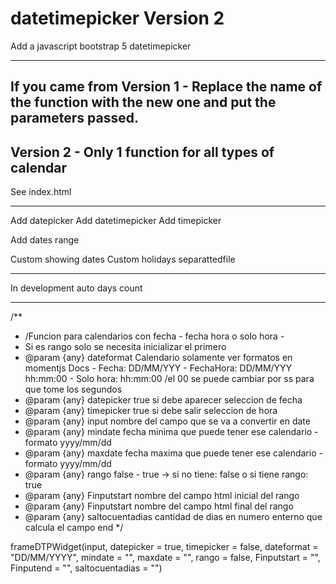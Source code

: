 # datetimepicker Version 2
Add a javascript bootstrap 5 datetimepicker

---------------------------
If you came from Version 1 - Replace the name of the function with the new one and put the parameters passed. 
---------------------------

Version 2 - Only 1 function for all types of calendar
---------------------------
See index.html

---------------------------
Add datepicker
Add datetimepicker
Add timepicker

Add dates range

Custom showing dates
Custom holidays separattedfile

---------------------------
In development auto days count



---------------------------
/**
 * /Funcion para calendarios con fecha - fecha hora o solo hora - 
 * Si es rango solo se necesita inicializar el primero
 * @param {any} dateformat Calendario solamente ver formatos en momentjs Docs - Fecha: DD/MM/YYY - FechaHora: DD/MM/YYY hh:mm:00 - Solo hora: hh:mm:00 /el 00 se puede cambiar por ss para que tome los segundos
 * @param {any} datepicker true si debe aparecer seleccion de fecha
 * @param {any} timepicker true si debe salir seleccion de hora
 * @param {any} input nombre del campo que se va a convertir en date
 * @param {any} mindate fecha minima que puede tener ese calendario - formato yyyy/mm/dd
 * @param {any} maxdate  fecha maxima que puede tener ese calendario - formato yyyy/mm/dd
 * @param {any} rango  false - true -> si no tiene: false o si tiene rango: true
 * @param {any} Finputstart  nombre del campo html inicial del rango
 * @param {any} Finputstart  nombre del campo html final del rango
 * @param {any} saltocuentadias  cantidad de dias en numero enterno que calcula el campo end
 */


frameDTPWidget(input, datepicker = true, timepicker = false, dateformat = "DD/MM/YYYY", mindate = "", maxdate = "", rango = false, Finputstart = "", Finputend = "", saltocuentadias = "")
